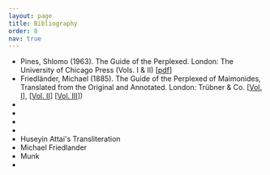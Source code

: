 ```yaml
---
layout: page
title: Bibliography
order: 8
nav: true
---
```


- Pines, Shlomo (1963). The Guide of the Perplexed. London: The University of Chicago Press (Vols. I & II) [[pdf](/Guide-Perplexed/assets/pdf/Pines-Guide-compressed.pdf)]
- Friedländer, Michael (1885). The Guide of the Perplexed of Maimonides, Translated from the Original and Annotated. London: Trübner & Co. [[Vol. I](/Guide-Perplexed/assets/pdf/Friedlander-Guide-1sted-Vol1.pdf)], [[Vol. II](/Guide-Perplexed/assets/pdf/Friedlander-Guide-1sted-Vol12.pdf)] [[Vol. III](/Guide-Perplexed/assets/pdf/Friedlander-Guide-1sted-Vol3.pdf)])
- 
- 
- 
- 
- Huseyin Attai's Transliteration
- Michael Friedlander
- Munk
- 
